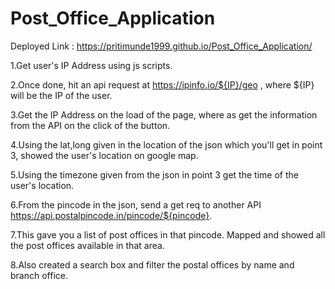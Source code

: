 # Post_Office_Application

Deployed Link : https://pritimunde1999.github.io/Post_Office_Application/

1.Get user's IP Address using js scripts.

2.Once done, hit an api request at https://ipinfo.io/${IP}/geo , where ${IP} will be the IP of the user.

3.Get the IP Address on the load of the page, where as get the information from the API on the click of the button.

4.Using the lat,long given in the location of the json which you'll get in point 3, showed the user's location on google map.

5.Using the timezone given from the json in point 3 get the time of the user's location.

6.From the pincode in the json, send a get req to another API https://api.postalpincode.in/pincode/${pincode}.

7.This gave you a list of post offices in that pincode. Mapped and showed all the post offices available in that area.

8.Also created a search box and filter the postal offices by name and branch office.
